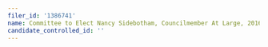 ```yaml
---
filer_id: '1386741'
name: Committee to Elect Nancy Sidebotham, Councilmember At Large, 2016
candidate_controlled_id: ''
---
```

